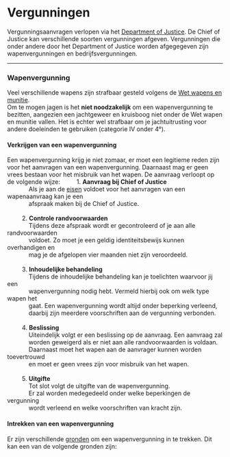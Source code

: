 # Vergunningen

Vergunningsaanvragen verlopen via het [Department of Justice](/Department%20of%20Justice/doj).
De Chief of Justice kan verschillende soorten vergunningen afgeven. 
Vergunningen die onder andere door het Department of Justice worden afgegegeven zijn wapenvergunningen en bedrijfsvergunningen. 

---

### Wapenvergunning

Veel verschillende wapens zijn strafbaar gesteld volgens de [Wet wapens en munitie](../../Wetgeving/wwm/#artikel-2-categorieen-wapens-munitie).  
Om te mogen jagen is het __niet noodzakelijk__ om een wapenvergunning te bezitten, aangezien een jachtgeweer en kruisboog niet onder de Wet wapen en munitie vallen.
Het is echter wel strafbaar om je jachtuitrusting voor andere doeleinden te gebruiken (categorie IV onder 4°). 

#### Verkrijgen van een wapenvergunning
Een wapenvergunning krijg je niet zomaar, er moet een legitieme reden zijn voor het aanvragen van een wapenvergunning.
Daarnaast mag er geen vrees bestaan voor het misbruik van het wapen. De aanvraag verloopt op de volgende wijze:
&ensp; &nbsp; &nbsp; &nbsp; 1. __Aanvraag bij Chief of Justice__ <br />
&ensp; &nbsp; &nbsp; &nbsp; &nbsp; &nbsp; Als je aan de [eisen](../../Wetgeving/wwm/#artikel-7-weigering) voldoet voor het aanvragen van een wapenaanvraag kan je een   
&ensp; &nbsp; &nbsp; &nbsp; &nbsp; &nbsp; afspraak maken bij de Chief of Justice. <br>  
&ensp; &nbsp; &nbsp; &nbsp; 2. __Controle randvoorwaarden__ <br />
&ensp; &nbsp; &nbsp; &nbsp; &nbsp; &nbsp; Tijdens deze afspraak wordt er gecontroleerd of je aan alle randvoorwaarden   
&ensp; &nbsp; &nbsp; &nbsp; &nbsp; &nbsp; voldoet. Zo moet je een geldig identiteitsbewijs kunnen overhandigen en    
&ensp; &nbsp; &nbsp; &nbsp; &nbsp; &nbsp; mag je de afgelopen vier maanden niet zijn veroordeeld. <br>   
&ensp; &nbsp; &nbsp; &nbsp; 3. __Inhoudelijke behandeling__ <br />
&ensp; &nbsp; &nbsp; &nbsp; &nbsp; &nbsp; Tijdens de inhoudelijke behandeling kan je toelichten waarvoor jij een     
&ensp; &nbsp; &nbsp; &nbsp; &nbsp; &nbsp; wapenvergunning nodig hebt. Vermeld hierbij ook om welk type wapen het  
&ensp; &nbsp; &nbsp; &nbsp; &nbsp; &nbsp; gaat. Een wapenvergunning wordt altijd onder beperking verleend,   
&ensp; &nbsp; &nbsp; &nbsp; &nbsp; &nbsp; daarbij zijn meerdere voorschriften aan de vergunning verbonden. <br>   
&ensp; &nbsp; &nbsp; &nbsp; 4. __Beslissing__ <br />
&ensp; &nbsp; &nbsp; &nbsp; &nbsp; &nbsp; Uiteindelijk volgt er een beslissing op de aanvraag. Een aanvraag zal     
&ensp; &nbsp; &nbsp; &nbsp; &nbsp; &nbsp; worden geweigerd als er niet aan alle randvoorwaarden is voldaan.   
&ensp; &nbsp; &nbsp; &nbsp; &nbsp; &nbsp; Daarnaast moet het wapen aan de aanvrager kunnen worden toevertrouwd  
&ensp; &nbsp; &nbsp; &nbsp; &nbsp; &nbsp; en moet er geen vrees zijn voor misbruik van het wapen. <br>  
&ensp; &nbsp; &nbsp; &nbsp; 5. __Uitgifte__ <br />
&ensp; &nbsp; &nbsp; &nbsp; &nbsp; &nbsp; Tot slot volgt de uitgifte van de wapenvergunning.        
&ensp; &nbsp; &nbsp; &nbsp; &nbsp; &nbsp; Er zal worden medegedeeld onder welke beperkingen de vergunning     
&ensp; &nbsp; &nbsp; &nbsp; &nbsp; &nbsp; wordt verleend en welke voorschriften van kracht zijn. <br>   

#### Intrekken van een wapenvergunning
Er zijn verschillende [gronden](../../Wetgeving/wwm/#artikel-7-weigering) om een wapenvergunning in te trekken.
Dit kan een van de volgende gronden zijn:
